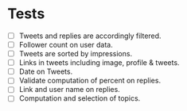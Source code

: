 # Tests

- [ ] Tweets and replies are accordingly filtered.
- [ ] Follower count on user data.
- [ ] Tweets are sorted by impressions.
- [ ] Links in tweets including image, profile & tweets.
- [ ] Date on Tweets.
- [ ] Validate computation of percent on replies.
- [ ] Link and user name on replies.
- [ ] Computation and selection of topics.
